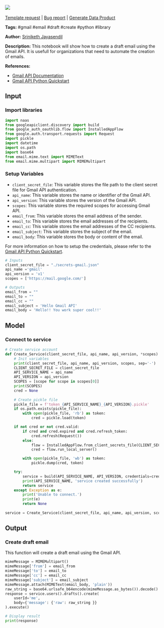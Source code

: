 <a href="https://app.naas.ai/user-redirect/naas/downloader?url=https://raw.githubusercontent.com/jupyter-naas/awesome-notebooks/master/Gmail/Gmail_Create_draft_email.ipynb" target="_parent"><img src="https://naasai-public.s3.eu-west-3.amazonaws.com/open_in_naas.svg"/></a><br><br><a href="https://github.com/jupyter-naas/awesome-notebooks/issues/new?assignees=&labels=&template=template-request.md&title=Tool+-+Action+of+the+notebook+">Template request</a> | <a href="https://github.com/jupyter-naas/awesome-notebooks/issues/new?assignees=&labels=bug&template=bug_report.md&title=Gmail+-+Create+draft+email:+Error+short+description">Bug report</a> | <a href="https://app.naas.ai/user-redirect/naas/downloader?url=https://raw.githubusercontent.com/jupyter-naas/awesome-notebooks/master/Naas/Naas_Start_data_product.ipynb" target="_parent">Generate Data Product</a>

**Tags:** #gmail #email #draft #create #python #library

**Author:** [Sriniketh Jayasendil](https://www.linkedin.com/in/sriniketh-jayasendil/)

**Description:** This notebook will show how to create a draft email using the Gmail API. It is usefull for organizations that need to automate the creation of emails.

**References:**
- [Gmail API Documentation](https://developers.google.com/gmail/api/quickstart/python)
- [Gmail API Python Quickstart](https://developers.google.com/gmail/api/quickstart/python)

## Input

### Import libraries


```python
import naas
from googleapiclient.discovery import build
from google_auth_oauthlib.flow import InstalledAppFlow
from google.auth.transport.requests import Request
import pickle
import datetime
import os.path
import base64
from email.mime.text import MIMEText
from email.mime.multipart import MIMEMultipart
```

### Setup Variables
- `client_secret_file`: This variable stores the file path to the client secret file for Gmail API authentication.
- `api_name`: This variable stores the name or identifier of the Gmail API.
- `api_version`: This variable stores the version of the Gmail API.
- `scopes`: This variable stores the required scopes for accessing Gmail API.
- `email_from`: This variable stores the email address of the sender.
- `email_to`: This variable stores the email addresses of the recipients.
- `email_cc`: This variable stores the email addresses of the CC recipients.
- `email_subject`: This variable stores the subject of the email.
- `email_body`: This variable stores the body or content of the email.

For more information on how to setup the credentials, please refer to the [Gmail API Python Quickstart](https://developers.google.com/gmail/api/quickstart/python).


```python
# Inputs
client_secret_file = "./secrets-gmail.json"
api_name ='gmail'
api_version = 'v1'
scopes = ['https://mail.google.com/']

# Outputs
email_from = ""
email_to = ""
email_cc = ""
email_subject = 'Hello Gmail API'
email_body = 'Hello!! You work super cool!!'
```

## Model

### Connect to service


```python
# Create service account
def Create_Service(client_secret_file, api_name, api_version, *scopes):
    # Init variables
    print(client_secret_file, api_name, api_version, scopes, sep='-')
    CLIENT_SECRET_FILE = client_secret_file
    API_SERVICE_NAME = api_name
    API_VERSION = api_version
    SCOPES = [scope for scope in scopes[0]]
    print(SCOPES)
    cred = None
    
    # Create pickle file
    pickle_file = f'token_{API_SERVICE_NAME}_{API_VERSION}.pickle'
    if os.path.exists(pickle_file):
        with open(pickle_file, 'rb') as token:
            cred = pickle.load(token)

    if not cred or not cred.valid:
        if cred and cred.expired and cred.refresh_token:
            cred.refresh(Request())
        else:
            flow = InstalledAppFlow.from_client_secrets_file(CLIENT_SECRET_FILE, SCOPES)
            cred = flow.run_local_server()

        with open(pickle_file, 'wb') as token:
            pickle.dump(cred, token)

    try:
        service = build(API_SERVICE_NAME, API_VERSION, credentials=cred)
        print(API_SERVICE_NAME, 'service created successfully')
        return service
    except Exception as e:
        print('Unable to connect.')
        print(e)
        return None
    
service = Create_Service(client_secret_file, api_name, api_version, scopes)
```

## Output

### Create draft email

This function will create a draft email using the Gmail API.


```python
mimeMessage = MIMEMultipart()
mimeMessage['from'] = email_from
mimeMessage['to'] = email_to
mimeMessage['cc'] = email_cc
mimeMessage['subject'] = email_subject
mimeMessage.attach(MIMEText(email_body, 'plain'))
raw_string = base64.urlsafe_b64encode(mimeMessage.as_bytes()).decode()
response = service.users().drafts().create(
    userId='me',
    body={'message': {'raw': raw_string }}
).execute()

# Display result
print(response)
```

 
